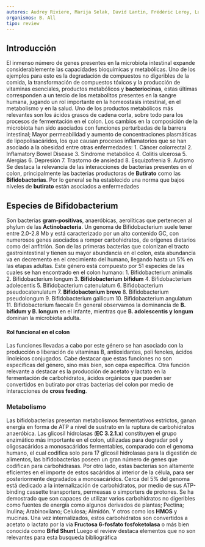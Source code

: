 ```yaml
---
autores: Audrey Riviere, Marija Selak, David Lantin, Frédéric Leroy, Luc de Vuyst
organismos: B. All
tipo: review
---
```

## Introducción
El inmenso número de genes presentes en la microbiota intestinal expande considerablemente las capacidades bioquímicas y metabólicas. Uno de los ejemplos para esto es la degradación de compuestos no digeribles de la comida, la transformación de compuestos tóxicos y la producción de vitaminas esenciales, productos metabólicos y **bacteriocinas**, estas últimas corresponden a  un tercio de los metabolitos presentes en la sangre humana, jugando un rol importante en la homeostasis intestinal, en el metabolismo y en la salud.
Uno de los productos metabólicos más relevantes son los ácidos grasos de cadena corta, sobre todo para los procesos de fermentación en el colon.
Los cambios en la composición de la microbiota han sido asociados con funciones perturbadas de la barrera intestinal; Mayor permeabilidad y aumento de concentraciones plasmáticas de lipopolisacáridos, los que causan procesos inflamatorios que se han asociado a la obesidad entre otras enfermedades:
	1. Cáncer colorrectal 
	2. Inflamatory Bowel Disease
	3. Síndrome metabólico
	4. Colitis ulcerosa
	5. Alergias
	6. Depresión
	7. Trastorno de ansiedad
	8. Esquizofrenia
	9. Autismo
Se destaca la relevancia de las interacciones de bacterias presentes en el colon, principalmente las bacterias productoras de **Butirato** como las **Bifidobacterias**. Por lo general se ha establecido una norma que bajos niveles de **butirato** están asociados a enfermedades
## Especies de Bifidobacterium
Son bacterias **gram-positivas**, anaeróbicas, aerolíticas que pertenecen al phylum de las **Actinobacteria**. Un genoma de Bifidobacterium suele tener entre 2.0-2.8 Mb y está caracterizado por un alto contenido GC, con numerosos genes asociados a romper carbohidratos, de orígenes dietarios como del anfitrión.
Son de las primeras bacterias que colonizan el tracto gastrointestinal y tienen su mayor abundancia en el colon, esta abundancia va en decremento en el crecimiento del humano, llegando hasta un 5% en las etapas adultas. 
Este género está compuesto por 51 especies de las cuales se han encontrado en el colon humano:
	1. Bifidobacterium animalis
	2. Bifidobacterium longum
	3. **Bifidobacterium bifidum**
	4. Bifidobacterium adolecentis
	5. Bifidobacterium catenulatum
	6. Bifidobacterium pseudocatenulatum
	7. **Bifidobacterium breve**
	8. Bifidobacterium pseudolongum
	9. Bifidobacterium gallicum
	10. Bifidobacterium angulatum
	11. Bifidobacterium faecale
En general observamos la dominancia de **B. bifidum y B. longum** en el infante, mientras que **B. adolescentis y longum** dominan la microbiota adulta.
#### Rol funcional en el colon
Las funciones llevadas a cabo por este género se han asociado con la producción o liberación de vitaminas B, antioxidantes, poli fenoles, ácidos linoleicos conjugados.
Cabe destacar que estas funciones no son específicas del género, sino más bien, son cepa específica. Otra función relevante a destacar es la producción de acetato y lactato en la fermentación de carbohidratos, ácidos orgánicos que pueden ser convertidos en butirato por otras bacterias del colon por medio de interacciones de **cross feeding**.
### Metabolismo
Las bifidobacterias presentan metabolismos fermentativos estrictos, ganan energía en forma de ATP a nivel de sustrato en la ruptura de carbohidratos anaeróbica.
Las glicosil hidrolasas (**EC 3.2.1.x**) constituyen el grupo enzimático más importante en el colon, utilizadas para degradar poli y oligosacáridos a monosacáridos fermentables, comparado con el genoma humano, el cual codifica solo para 17 glicosil hidrolasas para la digestión de alimentos, las bifidobacterias poseen un gran número de genes que codifican para carbohidrasas.
Por otro lado, estas bacterias son altamente eficientes en el importe de estos sacáridos al interior de la célula, para ser posteriormente degradados a monosacáridos. Cerca del 5% del genoma está dedicado a la internalización de carbohidratos, por medio de sus ATP-binding cassette transporters, permeasas o simporters de protones.
Se ha demostrado que son capaces de utilizar varios carbohidratos no digeribles como fuentes de energía como algunos derivados de plantas; Pectina; Inulina; Arabinoxilano; Celulosa; Almidón.
Y otros como los **HMOS** y mucinas.
Una vez internalizados, estos carbohidratos son convertidos a acetato o lactato por la vía **Fructosa 6-fosfato fosfoketolasa** o más bien conocida como **Bifid Shunt**
Luego el review destaca elementos que no son relevantes para esta busqueda bibliográfica
